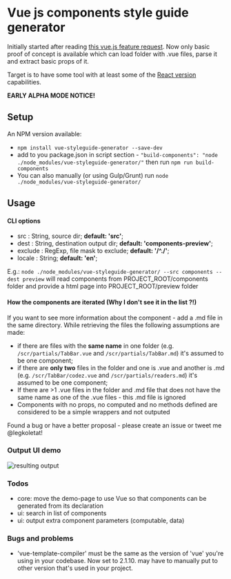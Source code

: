 # Vue js components style guide generator

Initially started after reading [this vue.js feature request](https://github.com/vuejs/vue-requests/issues/17).
Now only basic proof of concept is available which can load folder with .vue files, parse it and extract basic props of it.

Target is to have some tool with at least some of the [React version](https://github.com/styleguidist/react-styleguidist) capabilities.

**EARLY ALPHA MODE NOTICE!**

## Setup

 An NPM version available:

 - ```npm install vue-styleguide-generator --save-dev```
 - add to you package.json in script section - ```"build-components": "node ./node_modules/vue-styleguide-generator/"``` then run ```npm run build-components```
 - You can also manually (or using Gulp/Grunt) run ```node ./node_modules/vue-styleguide-generator/```


## Usage

#### CLI options

 - src : String, source dir; __default: 'src'__;
 - dest : String, destination output dir; __default: 'components-preview'__;
 - exclude : RegExp, file mask to exclude; __default: '/^\./'__;
 - locale : String; __default: 'en'__;

 E.g.: ```node ./node_modules/vue-styleguide-generator/ --src components --dest preview``` will read components from PROJECT_ROOT/components folder and provide a html page into PROJECT_ROOT/preview folder

#### How the components are iterated (Why I don't see it in the list ?!)

 If you want to see more information about the component - add a .md file in the same directory.
 While retrieving the files the following assumptions are made:
  - if there are files with the **same name** in one folder (e.g. ```/scr/partials/TabBar.vue``` and ```/scr/partials/TabBar.md```) it's assumed to be one component;
  - if there are **only two** files in the folder and one is .vue and another is .md (e.g. ```/scr/TabBar/codez.vue``` and ```/scr/partials/readers.md```)  it's assumed to be one component;
  - If there are >1 .vue files in the folder and .md file that does not have the same name as one of the .vue files - this .md file is ignored
  - Components with no props, no computed and no methods defined are considered to be a simple wrappers and not outputed


  Found a bug or have a better proposal - please create an issue or tweet me @legkoletat!

### Output UI demo

 ![resulting output](https://raw.githubusercontent.com/shershen08/vue-styleguide-generator/master/demo-output.jpg)

### Todos

- core: move the demo-page to use Vue so that components can be generated from its declaration
- ui: search in list of components
- ui: output extra component parameters (computable, data)

### Bugs and problems

- 'vue-template-compiler' must be the same as the version of 'vue' you're using in your codebase. Now set to 2.1.10. may have to manually put to other version that's used in your project.
